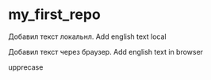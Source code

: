 # my_first_repo

Добавил текст локальнл. Add english text local

Добавил текст через браузер. Add english text in browser

upprecase
